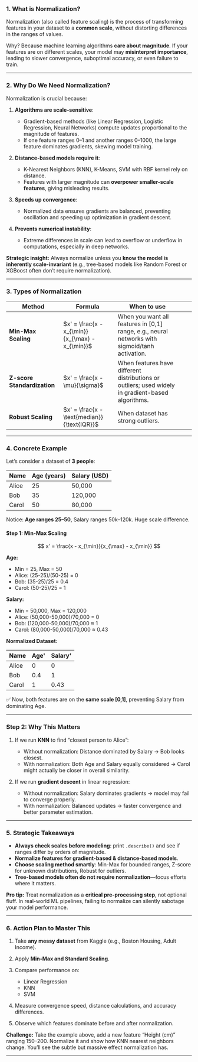 

### **1. What is Normalization?**

Normalization (also called feature scaling) is the process of transforming features in your dataset to a **common scale**, without distorting differences in the ranges of values.

Why? Because machine learning algorithms **care about magnitude**. If your features are on different scales, your model may **misinterpret importance**, leading to slower convergence, suboptimal accuracy, or even failure to train.

---

### **2. Why Do We Need Normalization?**

Normalization is crucial because:

1. **Algorithms are scale-sensitive**:

   * Gradient-based methods (like Linear Regression, Logistic Regression, Neural Networks) compute updates proportional to the magnitude of features.
   * If one feature ranges 0–1 and another ranges 0–1000, the large feature dominates gradients, skewing model training.

2. **Distance-based models require it**:

   * K-Nearest Neighbors (KNN), K-Means, SVM with RBF kernel rely on distance.
   * Features with larger magnitude can **overpower smaller-scale features**, giving misleading results.

3. **Speeds up convergence**:

   * Normalized data ensures gradients are balanced, preventing oscillation and speeding up optimization in gradient descent.

4. **Prevents numerical instability**:

   * Extreme differences in scale can lead to overflow or underflow in computations, especially in deep networks.

**Strategic insight:** Always normalize unless you **know the model is inherently scale-invariant** (e.g., tree-based models like Random Forest or XGBoost often don’t require normalization).

---

### **3. Types of Normalization**

| Method                      | Formula                                         | When to use                                                                                       |     |                                           |
| --------------------------- | ----------------------------------------------- | ------------------------------------------------------------------------------------------------- | --- | ----------------------------------------- |
| **Min-Max Scaling**         | $x' = \frac{x - x_{\min}}{x_{\max} - x_{\min}}$ | When you want all features in \[0,1] range, e.g., neural networks with sigmoid/tanh activation.   |     |                                           |
| **Z-score Standardization** | $x' = \frac{x - \mu}{\sigma}$                   | When features have different distributions or outliers; used widely in gradient-based algorithms. |     |                                           |                                                                                  
| **Robust Scaling**          | $x' = \frac{x - \text{median}}{\text{IQR}}$     | When dataset has strong outliers.                                                                 |     |                                           |

---

### **4. Concrete Example**

Let’s consider a dataset of **3 people**:

| Name  | Age (years) | Salary (USD) |
| ----- | ----------- | ------------ |
| Alice | 25          | 50,000       |
| Bob   | 35          | 120,000      |
| Carol | 50          | 80,000       |

Notice: **Age ranges 25–50**, Salary ranges 50k–120k. Huge scale difference.

#### **Step 1: Min-Max Scaling**

$$
x' = \frac{x - x_{\min}}{x_{\max} - x_{\min}}
$$

**Age:**

* Min = 25, Max = 50
* Alice: (25-25)/(50-25) = 0
* Bob: (35-25)/25 = 0.4
* Carol: (50-25)/25 = 1

**Salary:**

* Min = 50,000, Max = 120,000
* Alice: (50,000-50,000)/70,000 = 0
* Bob: (120,000-50,000)/70,000 ≈ 1
* Carol: (80,000-50,000)/70,000 ≈ 0.43

**Normalized Dataset:**

| Name  | Age' | Salary' |
| ----- | ---- | ------- |
| Alice | 0    | 0       |
| Bob   | 0.4  | 1       |
| Carol | 1    | 0.43    |

✅ Now, both features are on the **same scale \[0,1]**, preventing Salary from dominating Age.

---

### **Step 2: Why This Matters**

1. If we run **KNN** to find “closest person to Alice”:

   * Without normalization: Distance dominated by Salary → Bob looks closest.
   * With normalization: Both Age and Salary equally considered → Carol might actually be closer in overall similarity.

2. If we run **gradient descent** in linear regression:

   * Without normalization: Salary dominates gradients → model may fail to converge properly.
   * With normalization: Balanced updates → faster convergence and better parameter estimation.

---

### **5. Strategic Takeaways**

* **Always check scales before modeling**: print `.describe()` and see if ranges differ by orders of magnitude.
* **Normalize features for gradient-based & distance-based models**.
* **Choose scaling method smartly**: Min-Max for bounded ranges, Z-score for unknown distributions, Robust for outliers.
* **Tree-based models often do not require normalization**—focus efforts where it matters.

**Pro tip:** Treat normalization as a **critical pre-processing step**, not optional fluff. In real-world ML pipelines, failing to normalize can silently sabotage your model performance.

---

### **6. Action Plan to Master This**

1. Take **any messy dataset** from Kaggle (e.g., Boston Housing, Adult Income).
2. Apply **Min-Max and Standard Scaling**.
3. Compare performance on:

   * Linear Regression
   * KNN
   * SVM
4. Measure convergence speed, distance calculations, and accuracy differences.
5. Observe which features dominate before and after normalization.

**Challenge:** Take the example above, add a new feature “Height (cm)” ranging 150–200. Normalize it and show how KNN nearest neighbors change. You’ll see the subtle but massive effect normalization has.

---
